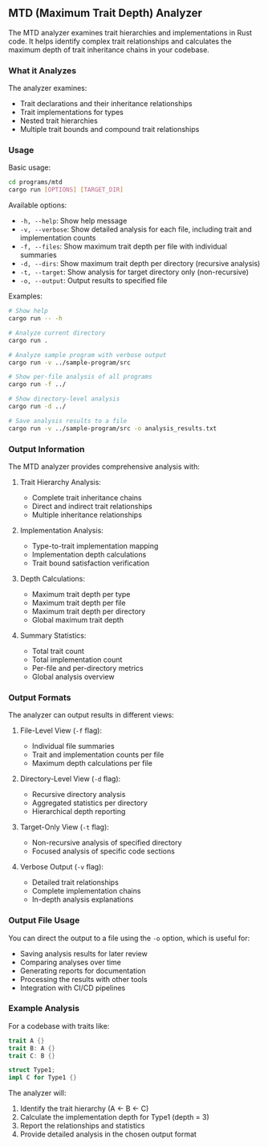 ## MTD (Maximum Trait Depth) Analyzer

The MTD analyzer examines trait hierarchies and implementations in Rust code. It helps identify complex trait relationships and calculates the maximum depth of trait inheritance chains in your codebase.

### What it Analyzes

The analyzer examines:
- Trait declarations and their inheritance relationships
- Trait implementations for types
- Nested trait hierarchies
- Multiple trait bounds and compound trait relationships

### Usage

Basic usage:
```bash
cd programs/mtd
cargo run [OPTIONS] [TARGET_DIR]
```

Available options:
- `-h, --help`: Show help message
- `-v, --verbose`: Show detailed analysis for each file, including trait and implementation counts
- `-f, --files`: Show maximum trait depth per file with individual summaries
- `-d, --dirs`: Show maximum trait depth per directory (recursive analysis)
- `-t, --target`: Show analysis for target directory only (non-recursive)
- `-o, --output`: Output results to specified file

Examples:
```bash
# Show help
cargo run -- -h

# Analyze current directory
cargo run .

# Analyze sample program with verbose output
cargo run -v ../sample-program/src

# Show per-file analysis of all programs
cargo run -f ../ 

# Show directory-level analysis
cargo run -d ../

# Save analysis results to a file
cargo run -v ../sample-program/src -o analysis_results.txt
```

### Output Information

The MTD analyzer provides comprehensive analysis with:

1. Trait Hierarchy Analysis:
   - Complete trait inheritance chains
   - Direct and indirect trait relationships
   - Multiple inheritance relationships

2. Implementation Analysis:
   - Type-to-trait implementation mapping
   - Implementation depth calculations
   - Trait bound satisfaction verification

3. Depth Calculations:
   - Maximum trait depth per type
   - Maximum trait depth per file
   - Maximum trait depth per directory
   - Global maximum trait depth

4. Summary Statistics:
   - Total trait count
   - Total implementation count
   - Per-file and per-directory metrics
   - Global analysis overview

### Output Formats

The analyzer can output results in different views:

1. File-Level View (`-f` flag):
   - Individual file summaries
   - Trait and implementation counts per file
   - Maximum depth calculations per file

2. Directory-Level View (`-d` flag):
   - Recursive directory analysis
   - Aggregated statistics per directory
   - Hierarchical depth reporting

3. Target-Only View (`-t` flag):
   - Non-recursive analysis of specified directory
   - Focused analysis of specific code sections

4. Verbose Output (`-v` flag):
   - Detailed trait relationships
   - Complete implementation chains
   - In-depth analysis explanations

### Output File Usage

You can direct the output to a file using the `-o` option, which is useful for:
- Saving analysis results for later review
- Comparing analyses over time
- Generating reports for documentation
- Processing the results with other tools
- Integration with CI/CD pipelines

### Example Analysis

For a codebase with traits like:
```rust
trait A {}
trait B: A {}
trait C: B {}

struct Type1;
impl C for Type1 {}
```

The analyzer will:
1. Identify the trait hierarchy (A <- B <- C)
2. Calculate the implementation depth for Type1 (depth = 3)
3. Report the relationships and statistics
4. Provide detailed analysis in the chosen output format
